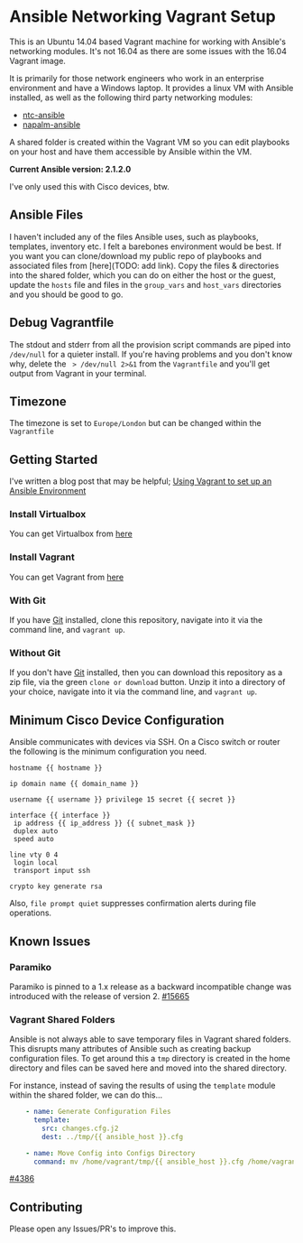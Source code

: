 # Ansible Networking Vagrant Setup

This is an Ubuntu 14.04 based Vagrant machine for working with Ansible's
networking modules. It's not 16.04 as there are some issues with the 16.04
Vagrant image.

It is primarily for those network engineers who work in an enterprise
environment and have a Windows laptop. It provides a linux VM with Ansible
installed, as well as the following third party networking modules:

- [ntc-ansible](https://github.com/networktocode/ntc-ansible)
- [napalm-ansible](https://github.com/napalm-automation/napalm-ansible)

A shared folder is created within the Vagrant VM so you can edit playbooks on
your host and have them accessible by Ansible within the VM.

**Current Ansible version: 2.1.2.0**

I've only used this with Cisco devices, btw.

## Ansible Files

I haven't included any of the files Ansible uses, such as playbooks, templates,
inventory etc. I felt a barebones environment would be best. If you want
you can clone/download my public repo of playbooks and associated files from
[here](TODO: add link). Copy the files & directories into the shared folder,
which you can do on either the host or the guest, update the `hosts` file and
files in the `group_vars` and `host_vars` directories and you should be good to
go.

## Debug Vagrantfile

The stdout and stderr from all the provision script commands are piped into
`/dev/null` for a quieter install. If you're having problems and you don't know
why, delete the ` > /dev/null 2>&1` from the `Vagrantfile` and you'll
get output from Vagrant in your terminal.

## Timezone

The timezone is set to `Europe/London` but can be changed within the
`Vagrantfile`

## Getting Started

I've written a blog post that may be helpful; [Using Vagrant to set up an Ansible Environment](http://bordeltabernacle.netlify.com/post/2016/08/using-vagrant-set-up-ansible-environment/)

### Install Virtualbox

You can get Virtualbox from [here](https://www.virtualbox.org/wiki/Downloads)

### Install Vagrant

You can get Vagrant from [here](https://www.vagrantup.com/downloads.html)

### With Git

If you have [Git](https://git-scm.com/) installed, clone this repository,
navigate into it via the command line, and `vagrant up`.

### Without Git

If you don't have [Git](https://git-scm.com/) installed, then you can download
this repository as a zip file, via the green `clone or download` button. Unzip
it into a directory of your choice, navigate into it via the command line, and `vagrant up`.

## Minimum Cisco Device Configuration

Ansible communicates with devices via SSH. On a Cisco switch or router the
following is the minimum configuration you need.

```
hostname {{ hostname }}

ip domain name {{ domain_name }}

username {{ username }} privilege 15 secret {{ secret }}

interface {{ interface }}
 ip address {{ ip_address }} {{ subnet_mask }}
 duplex auto
 speed auto

line vty 0 4
 login local
 transport input ssh

crypto key generate rsa
```

Also, `file prompt quiet` suppresses confirmation alerts during file operations.

## Known Issues

### Paramiko

Paramiko is pinned to a 1.x release as a backward incompatible change was
introduced with the release of version 2. [#15665](https://github.com/ansible/ansible/issues/15665)

### Vagrant Shared Folders

Ansible is not always able to save temporary files in Vagrant shared folders.
This disrupts many attributes of Ansible such as creating backup configuration
files. To get around this a `tmp` directory is created in the home directory and
files can be saved here and moved into the shared directory.

For instance, instead of saving the results of using the `template` module
within the shared folder, we can do this...

```yaml
    - name: Generate Configuration Files
      template:
        src: changes.cfg.j2
        dest: ../tmp/{{ ansible_host }}.cfg

    - name: Move Config into Configs Directory
      command: mv /home/vagrant/tmp/{{ ansible_host }}.cfg /home/vagrant/shared/configs
```

[#4386](https://github.com/ansible/ansible-modules-core/issues/4386)

## Contributing

Please open any Issues/PR's to improve this.
